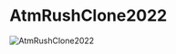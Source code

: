 # AtmRushClone2022
 
![AtmRushClone2022](https://user-images.githubusercontent.com/58637065/192298215-a6017c94-6d79-4051-8dfb-74d563c3bbcb.gif)
